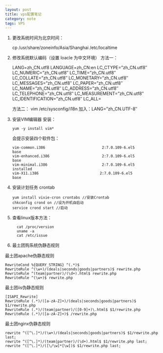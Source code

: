 ```yaml
---
layout: post
title: vps配置笔记
category: note
tags: VPS
---
```




 1. 更改系统时间为北京时间：

	cp /usr/share/zoneinfo/Asia/Shanghai /etc/localtime

 2. 修改系统默认编码（设置 loacle 为中文环境）
	方法一：

	LANG=zh_CN.utf8
	LANGUAGE=zh_CN:en
	LC_CTYPE=”zh_CN.utf8″
	LC_NUMERIC=”zh_CN.utf8″
	LC_TIME=”zh_CN.utf8″
	LC_COLLATE=”zh_CN.utf8″
	LC_MONETARY=”zh_CN.utf8″
	LC_MESSAGES=”zh_CN.utf8″
	LC_PAPER=”zh_CN.utf8″
	LC_NAME=”zh_CN.utf8″
	LC_ADDRESS=”zh_CN.utf8″
	LC_TELEPHONE=”zh_CN.utf8″
	LC_MEASUREMENT=”zh_CN.utf8″
	LC_IDENTIFICATION=”zh_CN.utf8″
	LC_ALL=

	方法二：
	vim /etc/sysconfig/i18n
	加入：LANG=”zh_CN.UTF-8″

 3. 安装VIM编辑器
	安装：

		yum -y install vim*

	会提示安装四个软件包：

		vim-common.i386                          2:7.0.109-6.el5              base
		vim-enhanced.i386                        2:7.0.109-6.el5               base
		vim-minimal.i386                         2:7.0.109-6.el5               installed
		vim-X11.i386                            2:7.0.109-6.el5               base

 4. 安装计划任务 crontab

		yum install vixie-cron crontabs //安装Crontab
		chkconfig crond on //设为开机自启动
		service crond start //启动

 5. 查看linux版本方法：

		  cat /proc/version
		  uname -a
		  cat /etc/issue

 6. 最土团购系统伪静态规则

最土团apache伪静态规则

	RewriteCond %{QUERY_STRING} ^(.*)$
	RewriteRule ^(\w+)/(deals|seconds|goods|partners)$ rewrite.php
	RewriteRule ^(team|partner)/(\d+).html$ rewrite.php
	RewriteRule ^(\w+)$ rewrite.php

最土团iis伪静态规则

	[ISAPI_Rewrite]
	RewriteRule (.*)/([a-zA-Z]+)/(deals|seconds|goods|partners)$ $1/rewrite.php
	RewriteRule (.*)/(team|partner)/([0-9]+)\.html$ $1/rewrite.php
	RewriteRule (.*)/([a-zA-Z]+)$ /rewrite.php

最土团nginx伪静态规则

	rewrite ^([^\.]*)/(\w+)/(deals|seconds|goods|partners)$ $1/rewrite.php last;
	rewrite ^([^\.]*)/(team|partner)/(\d+).html$ $1/rewrite.php last;
	rewrite ^([^\.]*)/([\/\w]*[\w])$ $1/rewrite.php last;

